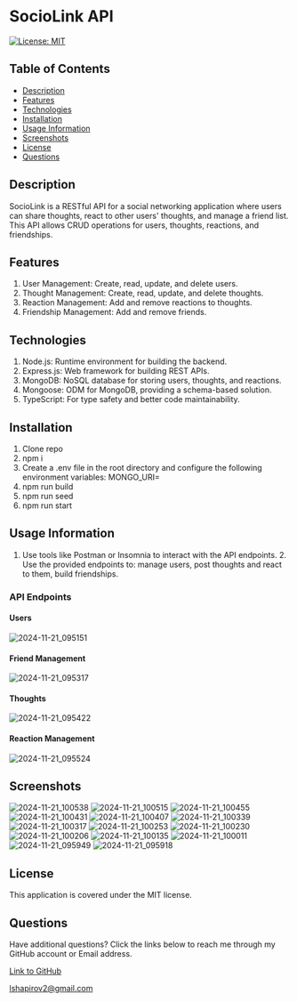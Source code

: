 # SocioLink API

[![License: MIT](https://img.shields.io/badge/License-MIT-yellow.svg)](https://opensource.org/licenses/MIT)

## Table of Contents

* [Description](#description)
* [Features](#features)
* [Technologies](#technologies)
* [Installation](#installation)
* [Usage Information](#usage-information)
* [Screenshots](#screenshots)
* [License](#license)
* [Questions](#questions)

## Description

SocioLink is a RESTful API for a social networking application where users can share thoughts, react to other users' thoughts, and manage a friend list. This API allows CRUD operations for users, thoughts, reactions, and friendships.

## Features

1. User Management: Create, read, update, and delete users.
2. Thought Management: Create, read, update, and delete thoughts.
3. Reaction Management: Add and remove reactions to thoughts.
4. Friendship Management: Add and remove friends.

## Technologies

1. Node.js: Runtime environment for building the backend.
2. Express.js: Web framework for building REST APIs.
3. MongoDB: NoSQL database for storing users, thoughts, and reactions.
4. Mongoose: ODM for MongoDB, providing a schema-based solution.
5. TypeScript: For type safety and better code maintainability.

## Installation

1. Clone repo
2. npm i
3. Create a .env file in the root directory and configure the following environment variables: MONGO_URI=<Your MongoDB URI>
4. npm run build
5. npm run seed
6. npm run start

## Usage Information

1. Use tools like Postman or Insomnia to interact with the API endpoints. 2. Use the provided endpoints to: manage users, post thoughts and react to them, build friendships.

### API Endpoints

#### Users
![2024-11-21_095151](https://github.com/user-attachments/assets/50ca93bd-8f7a-497b-9e70-671d6c7a2b6b)
#### Friend Management
![2024-11-21_095317](https://github.com/user-attachments/assets/8e1bbd8b-8470-4505-81dc-a8f469b55890)
#### Thoughts
![2024-11-21_095422](https://github.com/user-attachments/assets/47cc12bb-6dac-4a6e-b3cb-b4bee8eeeb74)
#### Reaction Management
![2024-11-21_095524](https://github.com/user-attachments/assets/06bc8299-19d5-49ec-9f40-441926e358a0)


## Screenshots

![2024-11-21_100538](https://github.com/user-attachments/assets/9b83c6ff-dd0d-46d3-b285-54e8e4b6192e)
![2024-11-21_100515](https://github.com/user-attachments/assets/16f3e680-0cfc-4147-904e-36ae6bc78d4b)
![2024-11-21_100455](https://github.com/user-attachments/assets/b8559a60-5f8d-46f0-be35-c338a92b45ff)
![2024-11-21_100431](https://github.com/user-attachments/assets/eedc02d6-4258-4eca-b467-b06de31a4d22)
![2024-11-21_100407](https://github.com/user-attachments/assets/1226e858-4f17-45c7-8cce-ed29af40f873)
![2024-11-21_100339](https://github.com/user-attachments/assets/4c010cf4-1ce1-4661-af90-596fe640ec9c)
![2024-11-21_100317](https://github.com/user-attachments/assets/f2a13cd6-ece8-4db9-ae22-1c599a65f158)
![2024-11-21_100253](https://github.com/user-attachments/assets/e3bdf396-9ffc-4c55-b12b-e51768790cee)
![2024-11-21_100230](https://github.com/user-attachments/assets/5c272a7f-7cd5-494a-9954-89217b9938c6)
![2024-11-21_100206](https://github.com/user-attachments/assets/d79f5daf-aa80-4941-9da2-0bc29da9f64c)
![2024-11-21_100135](https://github.com/user-attachments/assets/68537ebf-20f8-4e01-81d4-48bf92d30c67)
![2024-11-21_100011](https://github.com/user-attachments/assets/4d25d700-df52-417c-8f28-b3738bad214d)
![2024-11-21_095949](https://github.com/user-attachments/assets/3dd87c9a-e08e-41a6-bab5-6407900ff387)
![2024-11-21_095918](https://github.com/user-attachments/assets/0ca1e076-5949-4342-a3c6-a2eb96b50391)




## License

This application is covered under the MIT license.

## Questions

Have additional questions? Click the links below to reach me through my GitHub account or Email address.

[Link to GitHub](https://github.com/Leo-webdev7)

<a href="mailto:lshapirov2@gmail.com">lshapirov2@gmail.com</a>

